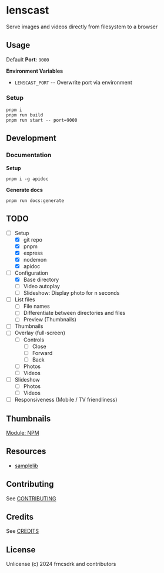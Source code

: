 # lenscast

Serve images and videos directly from filesystem to a browser

## Usage

Default **Port**: `9000`

**Environment Variables**

- `LENSCAST_PORT` -- Overwrite port via environment

### Setup

```
pnpm i
pnpm run build
pnpm run start -- port=9000
```

## Development

### Documentation

**Setup**

```
pnpm i -g apidoc
```

**Generate docs**

```
pnpm run docs:generate
```

## TODO

- [ ] Setup
  - [x] git repo
  - [x] pnpm
  - [x] express
  - [x] nodemon
  - [x] apidoc
- [ ] Configuration
  - [x] Base directory
  - [ ] Video autoplay
  - [ ] Slideshow: Display photo for n seconds
- [ ] List files
  - [ ] File names
  - [ ] Differentiate between directories and files
  - [ ] Preview (Thumbnails)
- [ ] Thumbnails
- [ ] Overlay (full-screen)
  - [ ] Controls
    - [ ] Close
    - [ ] Forward
    - [ ] Back
  - [ ] Photos
  - [ ] Videos
- [ ] Slideshow
  - [ ] Photos
  - [ ] Videos
- [ ] Responsiveness (Mobile / TV friendliness)

## Thumbnails

[Module: NPM](https://www.npmjs.com/package/image-thumbnail)

## Resources

- [samplelib](https://samplelib.com/)

## Contributing

See [CONTRIBUTING](https://github.com/frncsdrk/lenscast/blob/main/CONTRIBUTING.md)

## Credits

See [CREDITS](https://github.com/frncsdrk/lenscast/blob/main/CREDITS)

## License

Unlicense (c) 2024 frncsdrk and contributors
